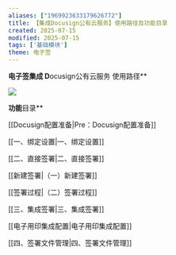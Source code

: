 ```yaml
---
aliases: ["1969923633179626772"]
title: 【集成Docusign公有云服务】使用路径及功能目录
created: 2025-07-15
modified: 2025-07-15
tags: ['基础模块']
theme: 电子签
---
```


**电子签集成 D**ocusign公有云服务 使用路径**

**![](https://myhelpdoc.oss-cn-heyuan.aliyuncs.com/mdimages/b3a36241d1365a34420502556a774afc.jpg)**

**功能**目录**

[[Docusign配置准备|Pre：Docusign配置准备]]

[[一、绑定设置|一、绑定设置]]

[[二、直接签署|二、直接签署]]

[[新建签署|（一）新建签署]]

[[签署过程|（二）签署过程]]

[[三、集成签署|三、集成签署]]

[[电子用印集成配置|电子用印集成配置]]

[[四、签署文件管理|四、签署文件管理]]


